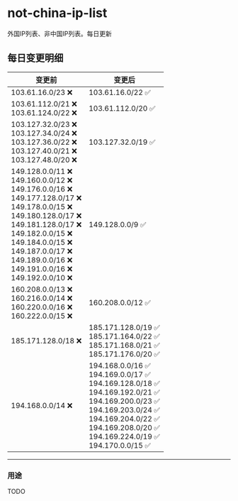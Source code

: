 # not-china-ip-list
外国IP列表、非中国IP列表。每日更新

每日变更明细
--------------------
|  变更前   | 变更后 |
|  ----  | ----  |
|  103.61.16.0/23 :x:  | 103.61.16.0/22 :white_check_mark: | 
|  103.61.112.0/21 :x: <br> 103.61.124.0/22 :x: <br> | 103.61.112.0/20 :white_check_mark: | 
|  103.127.32.0/23 :x: <br> 103.127.34.0/24 :x: <br> 103.127.36.0/22 :x: <br> 103.127.40.0/21 :x: <br> 103.127.48.0/20 :x: <br> | 103.127.32.0/19 :white_check_mark: | 
|  149.128.0.0/11 :x: <br> 149.160.0.0/12 :x: <br> 149.176.0.0/16 :x: <br> 149.177.128.0/17 :x: <br> 149.178.0.0/15 :x: <br> 149.180.128.0/17 :x: <br> 149.181.128.0/17 :x: <br> 149.182.0.0/15 :x: <br> 149.184.0.0/15 :x: <br> 149.187.0.0/17 :x: <br> 149.189.0.0/16 :x: <br> 149.191.0.0/16 :x: <br> 149.192.0.0/10 :x: <br> | 149.128.0.0/9 :white_check_mark: | 
|  160.208.0.0/13 :x: <br> 160.216.0.0/14 :x: <br> 160.220.0.0/16 :x: <br> 160.222.0.0/15 :x: <br> | 160.208.0.0/12 :white_check_mark: | 
|  185.171.128.0/18 :x:  | 185.171.128.0/19 :white_check_mark: <br> 185.171.164.0/22 :white_check_mark: <br> 185.171.168.0/21 :white_check_mark: <br> 185.171.176.0/20 :white_check_mark: <br>  | 
|  194.168.0.0/14 :x:  | 194.168.0.0/16 :white_check_mark: <br> 194.169.0.0/17 :white_check_mark: <br> 194.169.128.0/18 :white_check_mark: <br> 194.169.192.0/21 :white_check_mark: <br> 194.169.200.0/23 :white_check_mark: <br> 194.169.203.0/24 :white_check_mark: <br> 194.169.204.0/22 :white_check_mark: <br> 194.169.208.0/20 :white_check_mark: <br> 194.169.224.0/19 :white_check_mark: <br> 194.170.0.0/15 :white_check_mark: <br>  | 

--------------------
### 用途
TODO
